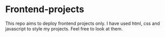 # Frontend-projects
This repo aims to deploy frontend projects only. I have used html, css and javascript to style my projects. Feel free to look at them.
